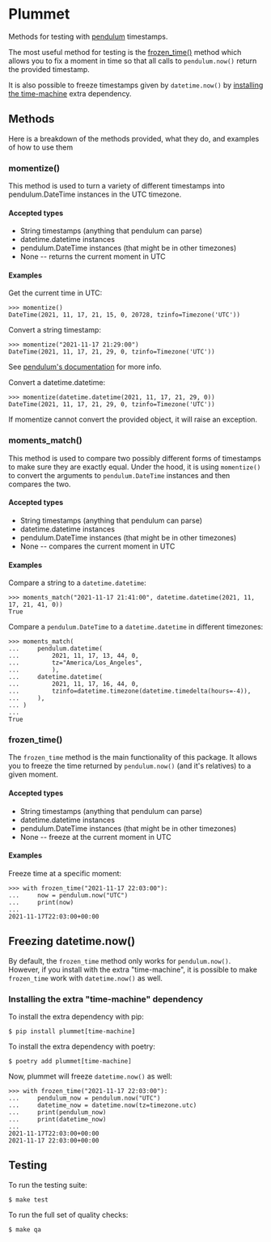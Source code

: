 # Plummet

Methods for testing with [pendulum](https://pendulum.eustace.io/) timestamps.

The most useful method for testing is the [frozen_time()](#frozen_time)
method which allows you to fix a moment in time so that all calls to
`pendulum.now()` return the provided timestamp.

It is also possible to freeze timestamps given by `datetime.now()` by
[installing the time-machine](#feezing_datetime_now) extra dependency.


## Methods

Here is a breakdown of the methods provided, what they do, and examples of how to use them


### momentize()

This method is used to turn a variety of different timestamps into pendulum.DateTime instances
in the UTC timezone.


#### Accepted types

* String timestamps (anything that pendulum can parse)
* datetime.datetime instances
* pendulum.DateTime instances (that might be in other timezones)
* None -- returns the current moment in UTC


#### Examples

Get the current time in UTC:

```
>>> momentize()
DateTime(2021, 11, 17, 21, 15, 0, 20728, tzinfo=Timezone('UTC'))
```


Convert a string timestamp:

```
>>> momentize("2021-11-17 21:29:00")
DateTime(2021, 11, 17, 21, 29, 0, tzinfo=Timezone('UTC'))
```
See [pendulum's documentation](https://pendulum.eustace.io/docs/#parsing) for more info.


Convert a datetime.datetime:

```
>>> momentize(datetime.datetime(2021, 11, 17, 21, 29, 0))
DateTime(2021, 11, 17, 21, 29, 0, tzinfo=Timezone('UTC'))
```


If momentize cannot convert the provided object, it will raise an exception.


### moments_match()

This method is used to compare two possibly different forms of timestamps to make sure they
are exactly equal. Under the hood, it is using `momentize()` to convert the arguments to
`pendulum.DateTime` instances and then compares the two.


#### Accepted types

* String timestamps (anything that pendulum can parse)
* datetime.datetime instances
* pendulum.DateTime instances (that might be in other timezones)
* None -- compares the current moment in UTC


#### Examples

Compare a string to a `datetime.datetime`:

```
>>> moments_match("2021-11-17 21:41:00", datetime.datetime(2021, 11, 17, 21, 41, 0))
True
```


Compare a `pendulum.DateTime` to a `datetime.datetime` in different timezones:

```
>>> moments_match(
...     pendulum.datetime(
...         2021, 11, 17, 13, 44, 0,
...         tz="America/Los_Angeles",
...         ),
...     datetime.datetime(
...         2021, 11, 17, 16, 44, 0,
...         tzinfo=datetime.timezone(datetime.timedelta(hours=-4)),
...     ),
... )
...
True
```


### frozen_time()

The `frozen_time` method is the main functionality of this package. It allows you to freeze the
time returned by `pendulum.now()` (and it's relatives) to a given moment.


#### Accepted types

* String timestamps (anything that pendulum can parse)
* datetime.datetime instances
* pendulum.DateTime instances (that might be in other timezones)
* None -- freeze at the current moment in UTC


#### Examples

Freeze time at a specific moment:

```
>>> with frozen_time("2021-11-17 22:03:00"):
...     now = pendulum.now("UTC")
...     print(now)
...
2021-11-17T22:03:00+00:00
```


## Freezing datetime.now()

By default, the `frozen_time` method only works for `pendulum.now()`. However, if you
install with the extra "time-machine", it is possible to make `frozen_time` work with
`datetime.now()` as well.


### Installing the extra "time-machine" dependency

To install the extra dependency with pip:

```
$ pip install plummet[time-machine]
```

To install the extra dependency with poetry:

```
$ poetry add plummet[time-machine]
```

Now, plummet will freeze `datetime.now()` as well:

```
>>> with frozen_time("2021-11-17 22:03:00"):
...     pendulum_now = pendulum.now("UTC")
...     datetime_now = datetime.now(tz=timezone.utc)
...     print(pendulum_now)
...     print(datetime_now)
...
2021-11-17T22:03:00+00:00
2021-11-17 22:03:00+00:00
```


## Testing

To run the testing suite:

```
$ make test
```


To run the full set of quality checks:

```
$ make qa
```
